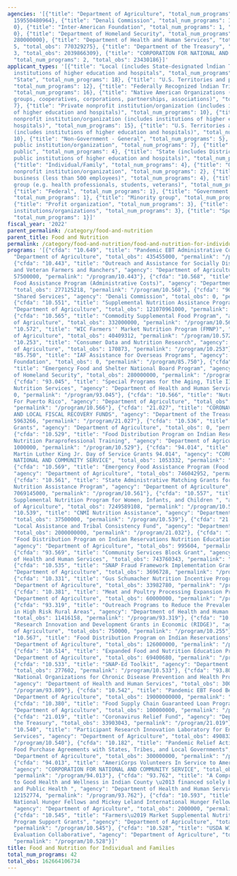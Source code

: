 ```yaml
---
agencies: '[{"title": "Department of Agriculture", "total_num_programs": 29, "total_obs":
  159550480964}, {"title": "Denali Commission", "total_num_programs": 1, "total_obs":
  0}, {"title": "Inter-American Foundation", "total_num_programs": 1, "total_obs":
  0}, {"title": "Department of Homeland Security", "total_num_programs": 1, "total_obs":
  280000000}, {"title": "Department of Health and Human Services", "total_num_programs":
  5, "total_obs": 770329275}, {"title": "Department of the Treasury", "total_num_programs":
  3, "total_obs": 2039866309}, {"title": "CORPORATION FOR NATIONAL AND COMMUNITY SERVICE",
  "total_num_programs": 2, "total_obs": 23430186}]'
applicant_types: '[{"title": "Local (includes State-designated lndian Tribes, excludes
  institutions of higher education and hospitals", "total_num_programs": 11}, {"title":
  "State", "total_num_programs": 18}, {"title": "U.S. Territories and possessions",
  "total_num_programs": 12}, {"title": "Federally Recognized lndian Tribal Governments",
  "total_num_programs": 16}, {"title": "Native American Organizations (includes lndian
  groups, cooperatives, corporations, partnerships, associations)", "total_num_programs":
  7}, {"title": "Private nonprofit institution/organization (includes institutions
  of higher education and hospitals)", "total_num_programs": 10}, {"title": "Public
  nonprofit institution/organization (includes institutions of higher education and
  hospitals)", "total_num_programs": 15}, {"title": "U.S. Territories and possessions
  (includes institutions of higher education and hospitals)", "total_num_programs":
  10}, {"title": "Non-Government - General", "total_num_programs": 5}, {"title": "Other
  public institution/organization", "total_num_programs": 7}, {"title": "Anyone/general
  public", "total_num_programs": 4}, {"title": "State (includes District of Columbia,
  public institutions of higher education and hospitals)", "total_num_programs": 9},
  {"title": "Individual/Family", "total_num_programs": 4}, {"title": "Quasi-public
  nonprofit institution/organization", "total_num_programs": 2}, {"title": "Small
  business (less than 500 employees)", "total_num_programs": 4}, {"title": "Specialized
  group (e.g. health professionals, students, veterans)", "total_num_programs": 2},
  {"title": "Federal", "total_num_programs": 1}, {"title": "Government - General",
  "total_num_programs": 1}, {"title": "Minority group", "total_num_programs": 1},
  {"title": "Profit organization", "total_num_programs": 3}, {"title": "Other private
  institutions/organizations", "total_num_programs": 3}, {"title": "Sponsored organization",
  "total_num_programs": 1}]'
fiscal_year: '2022'
parent_permalink: /category/food-and-nutrition
parent_title: Food and Nutrition
permalink: /category/food-and-nutrition/food-and-nutrition-for-individual-and-families
programs: '[{"cfda": "10.649", "title": "Pandemic EBT Administrative Costs", "agency":
  "Department of Agriculture", "total_obs": 435455000, "permalink": "/program/10.649"},
  {"cfda": "10.443", "title": "Outreach and Assistance for Socially Disadvantaged
  and Veteran Farmers and Ranchers", "agency": "Department of Agriculture", "total_obs":
  57500000, "permalink": "/program/10.443"}, {"cfda": "10.568", "title": "Emergency
  Food Assistance Program (Administrative Costs)", "agency": "Department of Agriculture",
  "total_obs": 277125218, "permalink": "/program/10.568"}, {"cfda": "90.199", "title":
  "Shared Services", "agency": "Denali Commission", "total_obs": 0, "permalink": "/program/90.199"},
  {"cfda": "10.551", "title": "Supplemental Nutrition Assistance Program", "agency":
  "Department of Agriculture", "total_obs": 121070961000, "permalink": "/program/10.551"},
  {"cfda": "10.565", "title": "Commodity Supplemental Food Program", "agency": "Department
  of Agriculture", "total_obs": 332000000, "permalink": "/program/10.565"}, {"cfda":
  "10.572", "title": "WIC Farmers'' Market Nutrition Program (FMNP)", "agency": "Department
  of Agriculture", "total_obs": 40409312, "permalink": "/program/10.572"}, {"cfda":
  "10.253", "title": "Consumer Data and Nutrition Research", "agency": "Department
  of Agriculture", "total_obs": 170873, "permalink": "/program/10.253"}, {"cfda":
  "85.750", "title": "IAF Assistance for Overseas Programs", "agency": "Inter-American
  Foundation", "total_obs": 0, "permalink": "/program/85.750"}, {"cfda": "97.024",
  "title": "Emergency Food and Shelter National Board Program", "agency": "Department
  of Homeland Security", "total_obs": 280000000, "permalink": "/program/97.024"},
  {"cfda": "93.045", "title": "Special Programs for the Aging, Title III, Part C,
  Nutrition Services", "agency": "Department of Health and Human Services", "total_obs":
  0, "permalink": "/program/93.045"}, {"cfda": "10.566", "title": "Nutrition Assistance
  For Puerto Rico", "agency": "Department of Agriculture", "total_obs": 2531776000,
  "permalink": "/program/10.566"}, {"cfda": "21.027", "title": "CORONAVIRUS STATE
  AND LOCAL FISCAL RECOVERY FUNDS", "agency": "Department of the Treasury", "total_obs":
  5963266, "permalink": "/program/21.027"}, {"cfda": "10.536", "title": "CACFP Training
  Grants", "agency": "Department of Agriculture", "total_obs": 0, "permalink": "/program/10.536"},
  {"cfda": "10.529", "title": "Food Distribution Program on Indian Reservations (FDPIR)
  Nutrition Paraprofessional Training", "agency": "Department of Agriculture", "total_obs":
  1000000, "permalink": "/program/10.529"}, {"cfda": "94.014", "title": "AmeriCorps
  Martin Luther King Jr. Day of Service Grants 94.014", "agency": "CORPORATION FOR
  NATIONAL AND COMMUNITY SERVICE", "total_obs": 1053332, "permalink": "/program/94.014"},
  {"cfda": "10.569", "title": "Emergency Food Assistance Program (Food Commodities)",
  "agency": "Department of Agriculture", "total_obs": 746042952, "permalink": "/program/10.569"},
  {"cfda": "10.561", "title": "State Administrative Matching Grants for the Supplemental
  Nutrition Assistance Program", "agency": "Department of Agriculture", "total_obs":
  7069145000, "permalink": "/program/10.561"}, {"cfda": "10.557", "title": "WIC Special
  Supplemental Nutrition Program for Women, Infants, and Children ", "agency": "Department
  of Agriculture", "total_obs": 7249589108, "permalink": "/program/10.557"}, {"cfda":
  "10.539", "title": "CNMI Nutrition Assistance", "agency": "Department of Agriculture",
  "total_obs": 37500000, "permalink": "/program/10.539"}, {"cfda": "21.032", "title":
  "Local Assistance and Tribal Consistency Fund", "agency": "Department of the Treasury",
  "total_obs": 2000000000, "permalink": "/program/21.032"}, {"cfda": "10.594", "title":
  "Food Distribution Program on Indian Reservations Nutrition Education Grants ",
  "agency": "Department of Agriculture", "total_obs": 995604, "permalink": "/program/10.594"},
  {"cfda": "93.569", "title": "Community Services Block Grant", "agency": "Department
  of Health and Human Services", "total_obs": 743760343, "permalink": "/program/93.569"},
  {"cfda": "10.535", "title": "SNAP Fraud Framework Implementation Grant", "agency":
  "Department of Agriculture", "total_obs": 3696728, "permalink": "/program/10.535"},
  {"cfda": "10.331", "title": "Gus Schumacher Nutrition Incentive Program", "agency":
  "Department of Agriculture", "total_obs": 33982780, "permalink": "/program/10.331"},
  {"cfda": "10.381", "title": "Meat and Poultry Processing Expansion Program", "agency":
  "Department of Agriculture", "total_obs": 60000000, "permalink": "/program/10.381"},
  {"cfda": "93.319", "title": "Outreach Programs to Reduce the Prevalence of Obesity
  in High Risk Rural Areas", "agency": "Department of Health and Human Services",
  "total_obs": 11416158, "permalink": "/program/93.319"}, {"cfda": "10.255", "title":
  "Research Innovation and Development Grants in Economic (RIDGE)", "agency": "Department
  of Agriculture", "total_obs": 750000, "permalink": "/program/10.255"}, {"cfda":
  "10.567", "title": "Food Distribution Program on Indian Reservations", "agency":
  "Department of Agriculture", "total_obs": 126000000, "permalink": "/program/10.567"},
  {"cfda": "10.514", "title": "Expanded Food and Nutrition Education Program", "agency":
  "Department of Agriculture", "total_obs": 69400680, "permalink": "/program/10.514"},
  {"cfda": "10.533", "title": "SNAP-Ed Toolkit", "agency": "Department of Agriculture",
  "total_obs": 277602, "permalink": "/program/10.533"}, {"cfda": "93.809", "title":
  "National Organizations for Chronic Disease Prevention and Health Promotion\t",
  "agency": "Department of Health and Human Services", "total_obs": 3000000, "permalink":
  "/program/93.809"}, {"cfda": "10.542", "title": "Pandemic EBT Food Benefits", "agency":
  "Department of Agriculture", "total_obs": 19000000000, "permalink": "/program/10.542"},
  {"cfda": "10.380", "title": "Food Supply Chain Guaranteed Loan Program", "agency":
  "Department of Agriculture", "total_obs": 100000000, "permalink": "/program/10.380"},
  {"cfda": "21.019", "title": "Coronavirus Relief Fund", "agency": "Department of
  the Treasury", "total_obs": 33903043, "permalink": "/program/21.019"}, {"cfda":
  "10.540", "title": "Participant Research Innovation Laboratory for Enhancing WIC
  Services", "agency": "Department of Agriculture", "total_obs": 490833, "permalink":
  "/program/10.540"}, {"cfda": "10.182", "title": "Pandemic Relief Activities: Local
  Food Purchase Agreements with States, Tribes, and Local Governments", "agency":
  "Department of Agriculture", "total_obs": 300000000, "permalink": "/program/10.182"},
  {"cfda": "94.013", "title": "AmeriCorps Volunteers In Service to America 94.013",
  "agency": "CORPORATION FOR NATIONAL AND COMMUNITY SERVICE", "total_obs": 22376854,
  "permalink": "/program/94.013"}, {"cfda": "93.762", "title": "A Comprehensive Approach
  to Good Health and Wellness in Indian County \u2013 financed solely by Prevention
  and Public Health ", "agency": "Department of Health and Human Services", "total_obs":
  12152774, "permalink": "/program/93.762"}, {"cfda": "10.593", "title": "Bill Emerson
  National Hunger Fellows and Mickey Leland International Hunger Fellows Programs",
  "agency": "Department of Agriculture", "total_obs": 2000000, "permalink": "/program/10.593"},
  {"cfda": "10.545", "title": "Farmers\u2019 Market Supplemental Nutrition Assistance
  Program Support Grants", "agency": "Department of Agriculture", "total_obs": 1735000,
  "permalink": "/program/10.545"}, {"cfda": "10.528", "title": "USDA WIC Telehealth
  Evaluation Collaborative", "agency": "Department of Agriculture", "total_obs": 2477274,
  "permalink": "/program/10.528"}]'
title: Food and Nutrition for Individual and Families
total_num_programs: 42
total_obs: 162664106734
---
```

